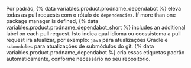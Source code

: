 Por padrão, {% data variables.product.prodname_dependabot %} eleva todas as pull requests com o rótulo de `dependencies`. If more than one package manager is defined, {% data variables.product.prodname_dependabot_short %} includes an additional label on each pull request. Isto indica qual idioma ou ecossistema a pull request irá atualizar, por exemplo: `java` para atualizações Gradle e `submodules` para atualizações de submódulos do git. {% data variables.product.prodname_dependabot %} cria essas etiquetas padrão automaticamente, conforme necessário no seu repositório.
